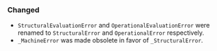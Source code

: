 ### Changed

- `StructuralEvaluationError` and `OperationalEvaluationError` were renamed to `StructuralError` and `OperationalError` respectively.
- `_MachineError` was made obsolete in favor of `_StructuralError`.
